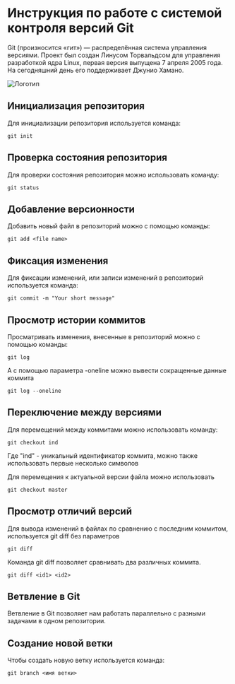 # **Инструкция по работе с системой контроля версий Git**
Git (произносится «гит») — распределённая система управления версиями. Проект был создан Линусом Торвальдсом для управления разработкой ядра Linux, первая версия выпущена 7 апреля 2005 года. На сегодняшний день его поддерживает Джунио Хамано.

![Логотип](images/git2.png)

## Инициализация репозитория

Для инициализации репозитория используется команда:

    git init

## Проверка состояния репозитория

Для проверки состояния репозитория можно использовать команду:

    git status


## Добавление версионности

Добавить новый файл в репозиторий можно с помощью команды:

    git add <file name>


## Фиксация изменения

Для фиксации изменений, или записи изменений в репозиторий используется команда:

    git commit -m "Your short message"

## Просмотр истории коммитов

Просматривать изменения, внесенные в репозиторий можно с помощью команды:

    git log

А с помощью параметра -oneline можно вывести сокращенные данные коммита

    git log --oneline


## Переключение между версиями

Для перемещений между коммитами можно использовать команду:

    git checkout ind

Где "ind" - уникальный идентификатор коммита, можно также использовать первые несколько символов

Для перемещения к актуальной версии файла можно использовать

    git checkout master


## Просмотр отличий версий

Для вывода изменений в файлах по сравнению с последним коммитом, используется git diff без параметров

    git diff

Команда git diff позволяет сравнивать два различных коммита.

    git diff <id1> <id2>

## Ветвление в Git

Ветвление в Git позволяет нам работать параллельно с разными задачами в одном репозитории.


## Создание новой ветки

Чтобы создать новую ветку используется команда:

    git branch <имя ветки>